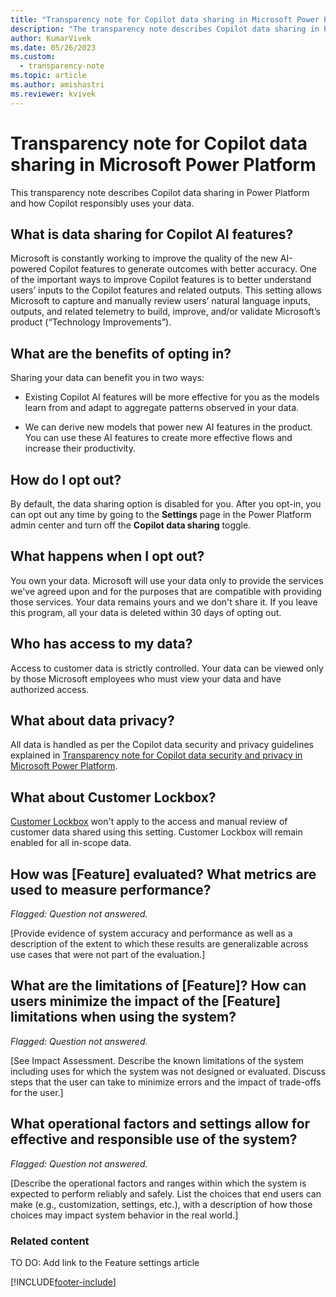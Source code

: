 ```yaml
---
title: "Transparency note for Copilot data sharing in Microsoft Power Platform"
description: "The transparency note describes Copilot data sharing in Power Platform and how Copilot responsibly uses your data."
author: KumarVivek 
ms.date: 05/26/2023
ms.custom: 
  - transparency-note
ms.topic: article
ms.author: amishastri
ms.reviewer: kvivek
---
```


# Transparency note for Copilot data sharing in Microsoft Power Platform

This transparency note describes Copilot data sharing in Power Platform and how Copilot responsibly uses your data.

## What is data sharing for Copilot AI features?  

Microsoft is constantly working to improve the quality of the new AI-powered Copilot features to generate outcomes with better accuracy. One of the important ways to improve Copilot features is to better understand users’ inputs to the Copilot features and related outputs. This setting allows Microsoft to capture and manually review users’ natural language inputs, outputs, and related telemetry to build, improve, and/or validate Microsoft’s product (“Technology Improvements”).  

## What are the benefits of opting in?  

Sharing your data can benefit you in two ways:  

- Existing Copilot AI features will be more effective for you as the models learn from and adapt to aggregate patterns observed in your data.  

- We can derive new models that power new AI features in the product. You can use these AI features to create more effective flows and increase their productivity.

## How do I opt out?

By default, the data sharing option is disabled for you. After you opt-in, you can opt out any time by going to the **Settings** page in the Power Platform admin center and turn off the **Copilot data sharing** toggle.

## What happens when I opt out?

You own your data. Microsoft will use your data only to provide the services we've agreed upon and for the purposes that are compatible with providing those services. Your data remains yours and we don't share it. If you leave this program, all your data is deleted within 30 days of opting out.

## Who has access to my data?

Access to customer data is strictly controlled. Your data can be viewed only by those Microsoft employees who must view your data and have authorized access.  

## What about data privacy?

All data is handled as per the Copilot data security and privacy guidelines explained in [Transparency note for Copilot data security and privacy in Microsoft Power Platform](transparency-note-copilot-data-security-privacy).

## What about Customer Lockbox?

[Customer Lockbox](admin/about-lockbox.md) won't apply to the access and manual review of customer data shared using this setting. Customer Lockbox will remain enabled for all in-scope data.

## How was [Feature] evaluated? What metrics are used to measure performance?

*Flagged: Question not answered.*

[Provide evidence of system accuracy and performance as well as a description of the extent to which these results are generalizable across use cases that were not part of the evaluation.]

## What are the limitations of [Feature]? How can users minimize the impact of the [Feature] limitations when using the system?

*Flagged: Question not answered.*

[See Impact Assessment. Describe the known limitations of the system including uses for which the system was not designed or evaluated. Discuss steps that the user can take to minimize errors and the impact of trade-offs for the user.]

## What operational factors and settings allow for effective and responsible use of the system?

*Flagged: Question not answered.*

[Describe the operational factors and ranges within which the system is expected to perform reliably and safely. List the choices that end users can make (e.g., customization, settings, etc.), with a description of how those choices may impact system behavior in the real world.]

### Related content

TO DO: Add link to the Feature settings article

[!INCLUDE[footer-include](includes/footer-banner.md)]
